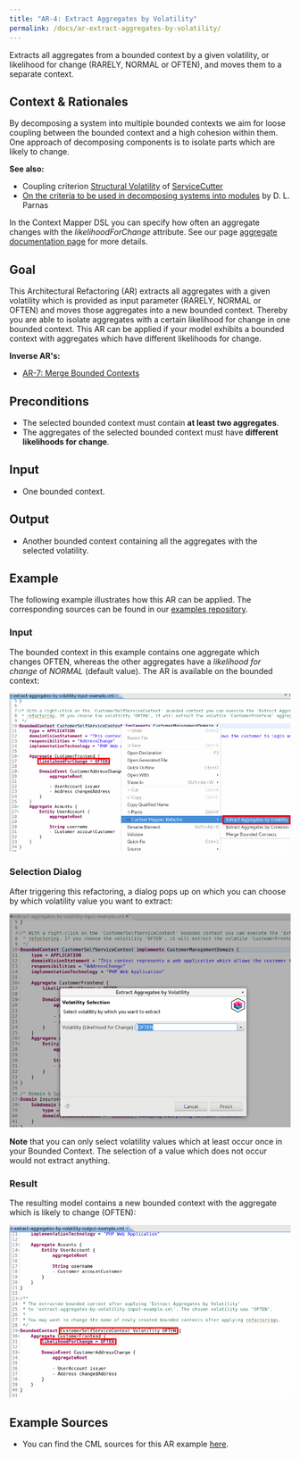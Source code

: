 ```yaml
---
title: "AR-4: Extract Aggregates by Volatility"
permalink: /docs/ar-extract-aggregates-by-volatility/
---
```


Extracts all aggregates from a bounded context by a given volatility, or likelihood for change 
(RARELY, NORMAL or OFTEN), and moves them to a separate context.

## Context & Rationales
By decomposing a system into multiple bounded contexts we aim for loose coupling between the bounded context and a high cohesion 
within them. One approach of decomposing components is to isolate parts which are likely to change.

**See also:**
 * Coupling criterion [Structural Volatility](https://github.com/ServiceCutter/ServiceCutter/wiki/CC-4-Structural-Volatility) of [ServiceCutter](https://servicecutter.github.io/)
 * [On the criteria to be used in decomposing systems into modules](https://dl.acm.org/citation.cfm?id=361623) by D. L. Parnas

In the Context Mapper DSL you can specify how often an aggregate changes with the _likelihoodForChange_ attribute.
See our page [aggregate documentation page](/docs/aggregate/#likelihood-for-change) for more 
details.

## Goal
This Architectural Refactoring (AR) extracts all aggregates with a given volatility which is provided as input parameter
(RARELY, NORMAL or OFTEN) and moves those aggregates into a new bounded context. Thereby you are able to isolate aggregates with
a certain likelihood for change in one bounded context. This AR can be applied if your model exhibits a bounded context with 
aggregates which have different likelihoods for change.

**Inverse AR's:**
 * [AR-7: Merge Bounded Contexts](/docs/ar-merge-bounded-contexts/)

## Preconditions
 * The selected bounded context must contain **at least two aggregates**.
 * The aggregates of the selected bounded context must have **different likelihoods for change**.

## Input
 * One bounded context.
 
## Output
 * Another bounded context containing all the aggregates with the selected volatility.
 
## Example
The following example illustrates how this AR can be applied. The corresponding sources can be found in our 
[examples repository](https://github.com/ContextMapper/context-mapper-examples/tree/master/src/main/cml/architectural-refactorings).

### Input
The bounded context in this example contains one aggregate which changes OFTEN, whereas the other aggregates have a _likelihood for change_
of _NORMAL_ (default value). The AR is available on the bounded context:

<a href="/img/extract-aggregates-by-volatility-input.png">![Extract Aggregates by Volatility Example Input](/img/extract-aggregates-by-volatility-input.png)</a>

### Selection Dialog
After triggering this refactoring, a dialog pops up on which you can choose by which volatility value you want to extract:

<a href="/img/extract-aggregates-by-volatility-dialog.png">![Merge Bounded Contexts Example Dialog](/img/extract-aggregates-by-volatility-dialog.png)</a>

<div class="alert alert-custom">
<strong>Note</strong> that you can only select volatility values which at least occur once in your Bounded Context. The selection of 
a value which does not occur would not extract anything.
</div>

### Result
The resulting model contains a new bounded context with the aggregate which is likely to change (OFTEN):

<a href="/img/extract-aggregates-by-volatility-output.png">![Extract Aggregates by Volatility Example Output](/img/extract-aggregates-by-volatility-output.png)</a>

## Example Sources
 * You can find the CML sources for this AR example 
   [here](https://github.com/ContextMapper/context-mapper-examples/tree/master/src/main/cml/architectural-refactorings/AR-4-Extract-Aggregates-by-Volatility).
